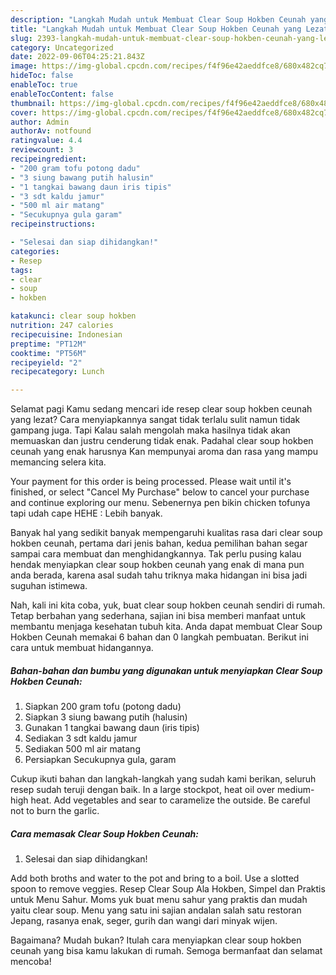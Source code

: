 ```yaml
---
description: "Langkah Mudah untuk Membuat Clear Soup Hokben Ceunah yang Lezat Sekali "
title: "Langkah Mudah untuk Membuat Clear Soup Hokben Ceunah yang Lezat Sekali "
slug: 2393-langkah-mudah-untuk-membuat-clear-soup-hokben-ceunah-yang-lezat-sekali
category: Uncategorized
date: 2022-09-06T04:25:21.843Z
image: https://img-global.cpcdn.com/recipes/f4f96e42aeddfce8/680x482cq70/clear-soup-hokben-ceunah-foto-resep-utama.jpg
hideToc: false
enableToc: true
enableTocContent: false
thumbnail: https://img-global.cpcdn.com/recipes/f4f96e42aeddfce8/680x482cq70/clear-soup-hokben-ceunah-foto-resep-utama.jpg
cover: https://img-global.cpcdn.com/recipes/f4f96e42aeddfce8/680x482cq70/clear-soup-hokben-ceunah-foto-resep-utama.jpg
author: Admin
authorAv: notfound
ratingvalue: 4.4
reviewcount: 3
recipeingredient:
- "200 gram tofu potong dadu"
- "3 siung bawang putih halusin"
- "1 tangkai bawang daun iris tipis"
- "3 sdt kaldu jamur"
- "500 ml air matang"
- "Secukupnya gula garam"
recipeinstructions:

- "Selesai dan siap dihidangkan!"
categories:
- Resep
tags:
- clear
- soup
- hokben

katakunci: clear soup hokben 
nutrition: 247 calories
recipecuisine: Indonesian
preptime: "PT12M"
cooktime: "PT56M"
recipeyield: "2"
recipecategory: Lunch

---
```



Selamat pagi Kamu sedang mencari ide resep clear soup hokben ceunah yang lezat? Cara menyiapkannya sangat tidak terlalu sulit namun tidak gampang juga. Tapi Kalau salah mengolah maka hasilnya tidak akan memuaskan dan justru cenderung tidak enak. Padahal clear soup hokben ceunah yang enak harusnya Kan mempunyai aroma dan rasa yang mampu memancing selera kita.


Your payment for this order is being processed. Please wait until it&#39;s finished, or select &#34;Cancel My Purchase&#34; below to cancel your purchase and continue exploring our menu. Sebenernya pen bikin chicken tofunya tapi udah cape HEHE : Lebih banyak.

Banyak hal yang sedikit banyak mempengaruhi kualitas rasa dari clear soup hokben ceunah, pertama dari jenis bahan, kedua pemilihan bahan segar sampai cara membuat dan menghidangkannya. Tak perlu pusing kalau hendak menyiapkan clear soup hokben ceunah yang enak di mana pun anda berada, karena asal sudah tahu triknya maka hidangan ini bisa jadi suguhan istimewa.


Nah, kali ini kita coba, yuk, buat clear soup hokben ceunah sendiri di rumah. Tetap berbahan yang sederhana, sajian ini bisa memberi manfaat untuk membantu menjaga kesehatan tubuh kita. Anda dapat membuat Clear Soup Hokben Ceunah memakai 6 bahan dan 0 langkah pembuatan. Berikut ini cara untuk membuat hidangannya.

<!--inarticleads1-->

##### Bahan-bahan dan bumbu yang digunakan untuk menyiapkan Clear Soup Hokben Ceunah:

1. Siapkan 200 gram tofu (potong dadu)
1. Siapkan 3 siung bawang putih (halusin)
1. Gunakan 1 tangkai bawang daun (iris tipis)
1. Sediakan 3 sdt kaldu jamur
1. Sediakan 500 ml air matang
1. Persiapkan Secukupnya gula, garam


Cukup ikuti bahan dan langkah-langkah yang sudah kami berikan, seluruh resep sudah teruji dengan baik. In a large stockpot, heat oil over medium-high heat. Add vegetables and sear to caramelize the outside. Be careful not to burn the garlic. 

<!--inarticleads2-->

##### Cara memasak Clear Soup Hokben Ceunah:


1. Selesai dan siap dihidangkan!

Add both broths and water to the pot and bring to a boil. Use a slotted spoon to remove veggies. Resep Clear Soup Ala Hokben, Simpel dan Praktis untuk Menu Sahur. Moms yuk buat menu sahur yang praktis dan mudah yaitu clear soup. Menu yang satu ini sajian andalan salah satu restoran Jepang, rasanya enak, seger, gurih dan wangi dari minyak wijen. 

Bagaimana? Mudah bukan? Itulah cara menyiapkan clear soup hokben ceunah yang bisa kamu lakukan di rumah. Semoga bermanfaat dan selamat mencoba!
